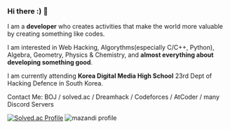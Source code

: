 ### Hi there :) 👋

I am a **developer** who creates activities that make the world more valuable by creating something like codes.

I am interested in Web Hacking, Algorythms(especially C/C++, Python), Algebra, Geometry, Physics & Chemistry, and **almost everything about developing something good**.

I am currently attending **Korea Digital Media High School** 23rd Dept of Hacking Defence in South Korea.

Contact Me:
BOJ / solved.ac / Dreamhack / Codeforces / AtCoder / many Discord Servers

[![Solved.ac Profile](http://mazassumnida.wtf/api/v2/generate_badge?boj=gunner24)](https://solved.ac/profile/gunner24)
![mazandi profile](http://mazandi.herokuapp.com/api?handle=gunner24&theme=warm)

